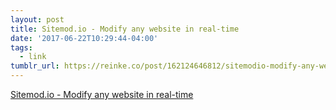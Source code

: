 ```yaml
---
layout: post
title: Sitemod.io - Modify any website in real-time
date: '2017-06-22T10:29:44-04:00'
tags:
  - link
tumblr_url: https://reinke.co/post/162124646812/sitemodio-modify-any-website-in-real-time
---
```

[Sitemod.io - Modify any website in real-time](http://sitemod.io)  
